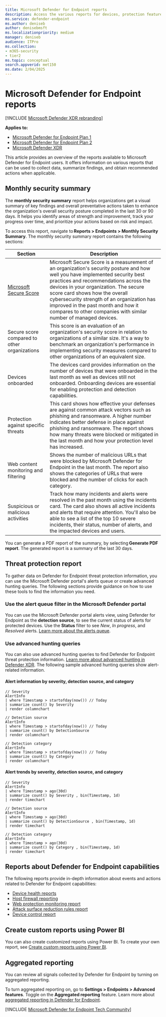 ```yaml
---
title: Microsoft Defender for Endpoint reports
description: Access the various reports for devices, protection features, and more in Microsoft Defender for Endpoint.
ms.service: defender-endpoint
ms.author: deniseb
author: denisebmsft
ms.localizationpriority: medium
manager: deniseb
audience: ITPro
ms.collection:
- m365-security
- tier2
ms.topic: conceptual
search.appverid: met150
ms.date: 2/04/2025
---
```


# Microsoft Defender for Endpoint reports

[!INCLUDE [Microsoft Defender XDR rebranding](../includes/microsoft-defender.md)]

**Applies to:**

- [Microsoft Defender for Endpoint Plan 1](microsoft-defender-endpoint.md)
- [Microsoft Defender for Endpoint Plan 2](microsoft-defender-endpoint.md)
- [Microsoft Defender XDR](/defender-xdr)

This article provides an overview of the reports available to Microsoft Defender for Endpoint users. It offers information on various reports that can be used to collect data, summarize findings, and obtain recommended actions when applicable.

## Monthly security summary

The **monthly security summary** report helps organizations get a visual summary of key findings and overall preventative actions taken to enhance the organization's overall security posture completed in the last 30 or 90 days. It helps you identify areas of strength and improvement, track your progress over time, and prioritize your actions based on risk and impact. 

To access this report, navigate to **Reports > Endpoints > Monthly Security Summary**. The monthly security summary report contains the following sections:

| Section  | Description |
|---------|---------|
| [Microsoft Secure Score](/defender-xdr/microsoft-secure-score) | Microsoft Secure Score is a measurement of an organization's security posture and how well you have implemented security best practices and recommendations across the devices in your organization. The secure score card shows how the overall cybersecurity strength of an organization has improved in the past month and how it compares to other companies with similar number of managed devices. |
|Secure score compared to other organizations | This score is an evaluation of an organization's security score in relation to organizations of a similar size. It's a way to benchmark an organization's performance in implementing security measures compared to other organizations of an equivalent size. |
| Devices onboarded | The devices card provides information on the number of devices that were onboarded in the last month as well as devices still not onboarded. Onboarding devices are essential for enabling protection and detection capabilities. |
| Protection against specific threats | This card shows how effective your defenses are against common attack vectors such as phishing and ransomware. A higher number indicates better defense in place against phishing and ransomware. The report shows how many threats were blocked or mitigated in the last month and how your protection level has increased. |
| Web content monitoring and filtering | Shows the number of malicious URLs that were blocked by Microsoft Defender for Endpoint in the last month. The report also shows the categories of URLs that were blocked and the number of clicks for each category. |
| Suspicious or malicious activities | Track how many incidents and alerts were resolved in the past month using the incidents card. The card also shows all active incidents and alerts that require attention. You'll also be able to see a list of the top 10 severe incidents, their status, number of alerts, and the impacted devices and users. |

You can generate a PDF report of the summary, by selecting **Generate PDF report**. The generated report is a summary of the last 30 days.

## Threat protection report

To gather data on Defender for Endpoint threat protection information, you can use the Microsoft Defender portal's alerts queue or create advanced hunting queries. The following sections provide guidance on how to use these tools to find the information you need.

### Use the alert queue filter in the Microsoft Defender portal

You can use the Microsoft Defender portal alerts view, using Defender for Endpoint as the **detection source**, to see the current status of alerts for protected devices. Use the **Status** filter to see *New*, *In progress*, and *Resolved* alerts. [Learn more about the alerts queue](/defender-xdr/investigate-alerts).

### Use advanced hunting queries

You can also use advanced hunting queries to find Defender for Endpoint threat protection information. [Learn more about advanced hunting in Defender XDR](/defender-xdr/advanced-hunting-overview). The following sample advanced hunting queries show alert-related information.

#### Alert information by severity, detection source, and category

```kusto
// Severity
AlertInfo
| where Timestamp > startofday(now()) // Today
| summarize count() by Severity
| render columnchart

// Detection source
AlertInfo
| where Timestamp > startofday(now()) // Today
| summarize count() by DetectionSource
| render columnchart

// Detection category
AlertInfo
| where Timestamp > startofday(now()) // Today
| summarize count() by Category
| render columnchart
```

#### Alert trends by severity, detection source, and category

```kusto
// Severity
AlertInfo
| where Timestamp > ago(30d)
| summarize count() by Severity , bin(Timestamp, 1d)
| render timechart

// Detection source
AlertInfo
| where Timestamp > ago(30d)
| summarize count() by DetectionSource , bin(Timestamp, 1d)
| render timechart

// Detection category
AlertInfo
| where Timestamp > ago(30d)
| summarize count() by Category , bin(Timestamp, 1d)
| render timechart
```

## Reports about Defender for Endpoint capabilities

The following reports provide in-depth information about events and actions related to Defender for Endpoint capabilities:

- [Device health reports](device-health-reports.md)
- [Host firewall reporting](host-firewall-reporting.md)
- [Web protection monitoring report](web-protection-monitoring.md)
- [Attack surface reduction rules report](attack-surface-reduction-rules-report.md)
- [Device control report](device-control-report.md)

## Create custom reports using Power BI

You can also create customized reports using Power BI. To create your own report, see [Create custom reports using Power BI](/defender-endpoint/api/api-power-bi).

## Aggregated reporting

You can review all signals collected by Defender for Endpoint by turning on aggregated reporting.

To turn aggregated reporting on, go to **Settings > Endpoints > Advanced features**. Toggle on the **Aggregated reporting** feature. Learn more about [aggregated reporting in Defender for Endpoint](/defender-endpoint/aggregated-reporting).

[!INCLUDE [Microsoft Defender for Endpoint Tech Community](../includes/defender-mde-techcommunity.md)]
